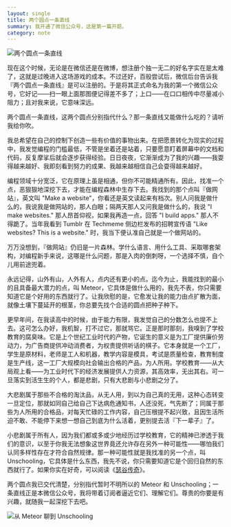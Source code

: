 ```yaml
---
layout: single
title: 两个圆点一条直线
summary: 我开通了微信公众号，这是第一篇开题。
category: note
---
```


![两个圆点一条直线](http://ww2.sinaimg.cn/mw1024/a1480181jw1f386dha2ymj211y0lcacl.jpg)

现在这个时候，无论是在微信还是在微博，想注册个独一无二的好名字实在是太难了，这就是过晚进入这场游戏的成本。不过还好，百般尝试后，微信后台告诉我『两个圆点一条直线』是可以注册的。于是将其正式命名为我的第一个微信公众号，它好记——扫一眼上面那图便记得差不多了；上口——在口口相传中尽量减小阻力；且对我来说，它意味深远。

两个圆点一条直线，这两个圆点分别指代什么？那一条直线又能做什么吃的？请听我给你吹。

我总希望在自己的控制下创造一些有价值的事物出来。在把愿景转化为现实的过程中，我发觉编程的门槛最低，不管是坐着还是站着，只要愿意盯着屏幕中的文档和代码，反复摩挲后就会逐步获得经验。日日夜夜，它渐渐成为了我的兴趣——我耍得越来越好、我即刻看到努力的成果、我越来越相信自己会耍得越来越好。

编程领域十分宽泛，它在原理上虽是相通，但你不可能精通所有。因此，找准一个点，恶狠狠地深挖下去，才能在编程森林中生存下去。我找到的那个点叫『做网站』，英文叫 "Make a website"，你看还是英文读起来有档次。别人问我是做什么的，我说我是做网站的，那人白眼；隔两天那人又问我是做什么的，我说 "I make websites." 那人昂首仰视，如果我再造一点，回答 "I build apps." 那人不得跪了。当年我看到 Tumblr 在 Techmeme 侧边栏发布的招聘宣传语 "Like websites? This is a website." 时，我当下便认准自己就是一个做网站的。

万万没想到，『做网站』仍旧是一片森林。学什么语言、用什么工具、采取哪套架构，对编程新手来说，这哪是什么问题，那是入肉的倒刺呀，一个选择不慎，自个儿用前途兜着。

永远记得，山外有山，人外有人，点内还有更小的点。迄今为止，我能找到的最小的且具备最大潜力的点，叫 Meteor，它具体是做什么用的，我先不表，你只需要知道它是个好用的东西就行了。让我欣慰的是，它愈发让我的能力由点扩散为面，就像土壤下蔓延开的根茎，你总要先找个合适的圆点把种子种下。

更早年间，在我读高中的时候，由于能力有限，我发觉自己的分数怎么也提不上去。这可怎么办好，我机智，打不过它，那就骂它。正是那时那刻，我嗅到了学校教育的腐臭味。它是上个世纪工业时代的产物，它诞生的意义是为工厂提供廉价劳动力，为广告商提供冲动消费者，为权贵提供听话的棋子。它本身就是一个工厂，学生是原材料，老师是工人和机器，教学内容是模具，考试是质量检查，教育制度是生产线，这一工厂大规模向社会输出合格的产品，为人所用。学校教育——从大局观上看——为工业时代下的经济发展提供人力资源，其高效率，无出其右。可一旦落实到活生生的个人，都是悲剧，只有大悲剧与小悲剧之分了。

大悲剧属于那些不合格的淘汰品，从无人用，到以为自己真的无用，这种心态转变一旦定位，那就如同自己给自己下达病危通知书，人还没死，气先断了；同属于那些为人所用的合格品，对每天忙碌的工作内容，自己压根提不起兴致，且因生活所迫不敢、不能停下来想一想自己到底为什么活着，更别提去活『下一辈子』了。

小悲剧属于所有人，因为我们都或多或少地经历过学校教育，它的精神已渗透于我们的意识，以至于你我无法想象这世界竟还允许存在另外一种可能性——哪怕我们认同多样性存在才符合自然规律。那一种可能性就是我找准的另一个点，叫 Unschooling，它具体是什么东西，我先不说，你只需要知道它是个回归自然的东西就行了。如果你实在好奇，可以阅读《[瑟谷传奇](/article/sudbury-valley-school.html)》。

两个圆点我已交代清楚，分别指代暂时不明所以的 Meteor 和 Unschooling；一条直线正是本微信公众号，我将带着订阅者逼近它们、理解它们。尊贵的你要是有兴趣，就随我一起深挖下去吧。

![从 Meteor 聊到 Unschooling](http://ww1.sinaimg.cn/mw1024/a1480181jw1f386dghvifj211y0lcacv.jpg)
